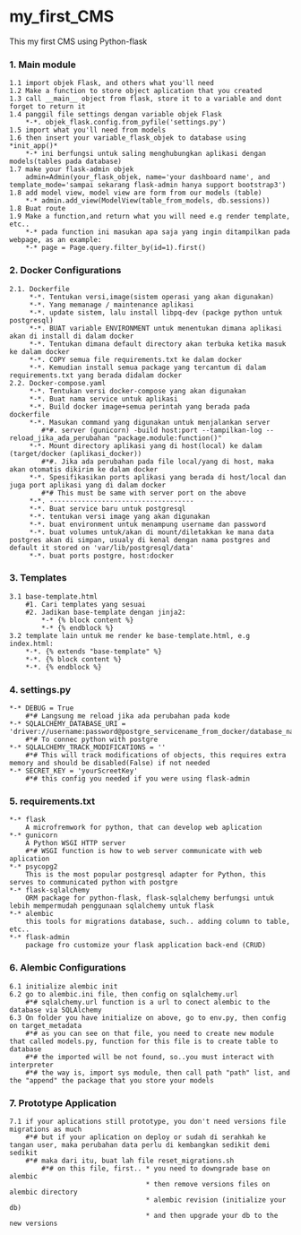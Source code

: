 # my_first_CMS
This my first CMS using Python-flask

### 1. Main module
    1.1 import objek Flask, and others what you'll need
    1.2 Make a function to store object aplication that you created 
    1.3 call __main__ object from flask, store it to a variable and dont forget to return it
    1.4 panggil file settings dengan variable objek Flask
        *-*. objek_flask.config.from_pyfile('settings.py')
    1.5 import what you'll need from models
    1.6 then insert your variable_flask_objek to database using *init_app()*
        *-* ini berfungsi untuk saling menghubungkan aplikasi dengan models(tables pada database)
    1.7 make your flask-admin objek
        admin=Admin(your_flask_objek, name='your dashboard name', and template_mode='sampai sekarang flask-admin hanya support bootstrap3')
    1.8 add model view, model view are form from our models (table)
        *-* admin.add_view(ModelView(table_from_models, db.sessions))
    1.8 Buat route
    1.9 Make a function,and return what you will need e.g render template, etc..
        *-* pada function ini masukan apa saja yang ingin ditampilkan pada webpage, as an example:
        *-* page = Page.query.filter_by(id=1).first()
    
### 2. Docker Configurations
    2.1. Dockerfile
         *-*. Tentukan versi,image(sistem operasi yang akan digunakan)
         *-*. Yang memanage / maintenance aplikasi
         *-*. update sistem, lalu install libpq-dev (packge python untuk postgresql)
         *-*. BUAT variable ENVIRONMENT untuk menentukan dimana aplikasi akan di install di dalam docker
         *-*. Tentukan dimana default directory akan terbuka ketika masuk ke dalam docker
         *-*. COPY semua file requirements.txt ke dalam docker
         *-*. Kemudian install semua package yang tercantum di dalam requirements.txt yang berada didalam docker
    2.2. Docker-compose.yaml
         *-*. Tentukan versi docker-compose yang akan digunakan
         *-*. Buat nama service untuk aplikasi
         *-*. Build docker image+semua perintah yang berada pada dockerfile
         *-*. Masukan command yang digunakan untuk menjalankan server
            #*#. server (gunicorn) -build host:port --tampilkan-log --reload_jika_ada_perubahan "package.module:function()"
         *-*. Mount directory aplikasi yang di host(local) ke dalam (target/docker (aplikasi_docker)) 
            #*#. Jika ada perubahan pada file local/yang di host, maka akan otomatis dikirim ke dalam docker
         *-*. Spesifikasikan ports aplikasi yang berada di host/local dan juga port aplikasi yang di dalam docker
            #*# This must be same with server port on the above
         *-*. ------------------------------------
         *-*. Buat service baru untuk postgresql
         *-*. tentukan versi image yang akan digunakan
         *-*. buat environment untuk menampung username dan password
         *-*. buat volumes untuk/akan di mount/diletakkan ke mana data postgres akan di simpan, usualy di kenal dengan nama postgres and default it stored on 'var/lib/postgresql/data'
         *-*. buat ports postgre, host:docker
### 3. Templates
    3.1 base-template.html
        #1. Cari templates yang sesuai
        #2. Jadikan base-template dengan jinja2:
            *-* {% block content %}
            *-* {% endblock %}
    3.2 template lain untuk me render ke base-template.html, e.g index.html:
        *-*. {% extends "base-template" %}
        *-*. {% block content %}
        *-*. {% endblock %}
        
    
### 4. settings.py
    *-* DEBUG = True
        #*# Langsung me reload jika ada perubahan pada kode
    *-* SQLALCHEMY_DATABASE_URI = 'driver://username:password@postgre_servicename_from_docker/database_name' 
        #*# To connec python with postgre
    *-* SQLALCHEMY_TRACK_MODIFICATIONS = ''
        #*# This will track modifications of objects, this requires extra memory and should be disabled(False) if not needed
    *-* SECRET_KEY = 'yourScreetKey'
        #*# this config you needed if you were using flask-admin
       
### 5. requirements.txt
    *-* flask
        A microfremwork for python, that can develop web aplication
    *-* gunicorn
        A Python WSGI HTTP server 
        #*# WSGI function is how to web server communicate with web aplication
    *-* psycopg2
        This is the most popular postgresql adapter for Python, this serves to communicated python with postgre
    *-* flask-sqlalchemy
        ORM package for python-flask, flask-sqlalchemy berfungsi untuk lebih mempermudah penggunaan sqlalchemy untuk flask
    *-* alembic
        this tools for migrations database, such.. adding column to table, etc..
    *-* flask-admin
        package fro customize your flask application back-end (CRUD)
    
### 6. Alembic Configurations
    6.1 initialize alembic init
    6.2 go to alembic.ini file, then config on sqlalchemy.url
        #*# sqlalchemy.url function is a url to conect alembic to the database via SQLAlchemy
    6.3 On folder you have initialize on above, go to env.py, then config on target_metadata
        #*# as you can see on that file, you need to create new module that called models.py, function for this file is to create table to database
        #*# the imported will be not found, so..you must interact with interpreter
        #*# the way is, import sys module, then call path "path" list, and the "append" the package that you store your models
        
### 7. Prototype Application
    7.1 if your aplications still prototype, you don't need versions file migrations as much
        #*# but if your aplication on deploy or sudah di serahkah ke tangan user, maka perubahan data perlu di kembangkan sedikit demi sedikit
        #*# maka dari itu, buat lah file reset_migrations.sh
            #*# on this file, first.. * you need to downgrade base on alembic
                                      * then remove versions files on alembic directory
                                      * alembic revision (initialize your db)
                                      * and then upgrade your db to the new versions